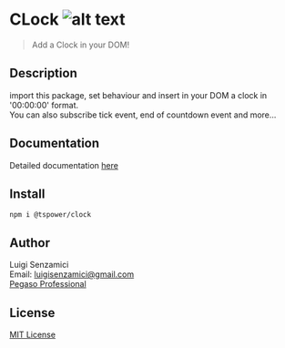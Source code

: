 # CLock        ![alt text](https://ppbusinessproject.visualstudio.com/TSPowerOne/_apis/build/status/TsPowerOne.Clock?branchName=master)


> Add a Clock in your DOM!

## Description      
import this package, set behaviour and insert in your DOM a clock in '00:00:00' format.     
You can also subscribe tick event, end of countdown event and more...

## Documentation
Detailed documentation [here](https://tspowerone.github.io/Clock/)        


## Install
`npm i @tspower/clock`


## Author
Luigi Senzamici   
Email: luigisenzamici@gmail.com   
[Pegaso Professional](https://pegasoprofessional.com)   

## License
[MIT License](http://opensource.org/licenses/MIT)


